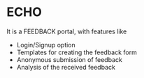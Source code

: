 # ECHO
It is a FEEDBACK portal, with features like
  * Login/Signup option
  * Templates for creating the feedback form
  * Anonymous submission of feedback
  * Analysis of the received feedback
